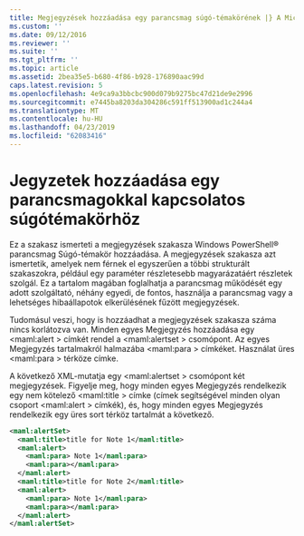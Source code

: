 ```yaml
---
title: Megjegyzések hozzáadása egy parancsmag súgó-témakörének |} A Microsoft Docs
ms.custom: ''
ms.date: 09/12/2016
ms.reviewer: ''
ms.suite: ''
ms.tgt_pltfrm: ''
ms.topic: article
ms.assetid: 2bea35e5-b680-4f86-b928-176890aac99d
caps.latest.revision: 5
ms.openlocfilehash: 4e9ca9a3bbcbc900d079b9275bc47d21de9e2996
ms.sourcegitcommit: e7445ba8203da304286c591ff513900ad1c244a4
ms.translationtype: MT
ms.contentlocale: hu-HU
ms.lasthandoff: 04/23/2019
ms.locfileid: "62083416"
---
```

# <a name="how-to-add-notes-to-a-cmdlet-help-topic"></a>Jegyzetek hozzáadása egy parancsmagokkal kapcsolatos súgótémakörhöz

Ez a szakasz ismerteti a megjegyzések szakasza Windows PowerShell® parancsmag Súgó-témakör hozzáadása. A megjegyzések szakasza azt ismertetik, amelyek nem férnek el egyszerűen a többi strukturált szakaszokra, például egy paraméter részletesebb magyarázatáért részletek szolgál. Ez a tartalom magában foglalhatja a parancsmag működését egy adott szolgáltató, néhány egyedi, de fontos, használja a parancsmag vagy a lehetséges hibaállapotok elkerülésének fűzött megjegyzések.

Tudomásul veszi, hogy is hozzáadhat a megjegyzések szakasza száma nincs korlátozva van. Minden egyes Megjegyzés hozzáadása egy \<maml:alert > címkét rendel a \<maml:alertset > csomópont. Az egyes Megjegyzés tartalmakról halmazába \<maml:para > címkéket. Használat üres \<maml:para > térköze címke.

A következő XML-mutatja egy \<maml:alertset > csomópont két megjegyzések. Figyelje meg, hogy minden egyes Megjegyzés rendelkezik egy nem kötelező \<maml:title > címke (címek segítségével minden olyan csoport \<maml:alert > címkék), és, hogy minden egyes Megjegyzés rendelkezik egy üres sort térköz tartalmát a következő.

```xml
<maml:alertSet>
  <maml:title>title for Note 1</maml:title>
  <maml:alert>
    <maml:para> Note 1</maml:para>
    <maml:para></maml:para>
  </maml:alert>
  <maml:title>title for Note 2</maml:title>
  <maml:alert>
    <maml:para> Note 1</maml:para>
    <maml:para></maml:para>
  </maml:alert>
</maml:alertSet>
```



